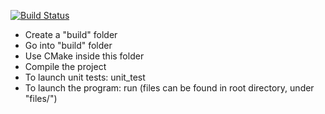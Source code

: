 [![Build Status](https://travis-ci.org/lght/splaytree-cpp.svg)](https://travis-ci.org/lght/splaytree-cpp)

- Create a "build" folder
- Go into "build" folder
- Use CMake inside this folder
- Compile the project
- To launch unit tests: unit_test
- To launch the program: run (files can be found in root directory, under "files/")